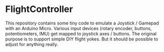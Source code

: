 # FlightController

This repository contains some tiny code to emulate a Joystick / Gamepad with an Arduino Micro. Various input devices (rotary encoder, buttons, potentiometers, IMU) get mapped to joystick axes / buttons. The original purpose is to support simple DIY flight yokes. But it should be possible to adjust for anything really.
